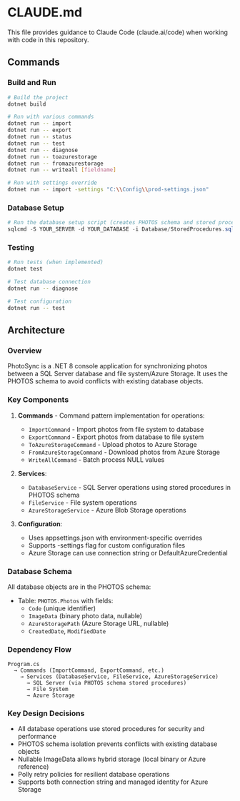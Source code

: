 # CLAUDE.md

This file provides guidance to Claude Code (claude.ai/code) when working with code in this repository.

## Commands

### Build and Run
```bash
# Build the project
dotnet build

# Run with various commands
dotnet run -- import
dotnet run -- export
dotnet run -- status
dotnet run -- test
dotnet run -- diagnose
dotnet run -- toazurestorage
dotnet run -- fromazurestorage
dotnet run -- writeall [fieldname]

# Run with settings override
dotnet run -- import -settings "C:\\Config\\prod-settings.json"
```

### Database Setup
```powershell
# Run the database setup script (creates PHOTOS schema and stored procedures)
sqlcmd -S YOUR_SERVER -d YOUR_DATABASE -i Database/StoredProcedures.sql
```

### Testing
```bash
# Run tests (when implemented)
dotnet test

# Test database connection
dotnet run -- diagnose

# Test configuration
dotnet run -- test
```

## Architecture

### Overview
PhotoSync is a .NET 8 console application for synchronizing photos between a SQL Server database and file system/Azure Storage. It uses the PHOTOS schema to avoid conflicts with existing database objects.

### Key Components

1. **Commands** - Command pattern implementation for operations:
   - `ImportCommand` - Import photos from file system to database
   - `ExportCommand` - Export photos from database to file system
   - `ToAzureStorageCommand` - Upload photos to Azure Storage
   - `FromAzureStorageCommand` - Download photos from Azure Storage
   - `WriteAllCommand` - Batch process NULL values

2. **Services**:
   - `DatabaseService` - SQL Server operations using stored procedures in PHOTOS schema
   - `FileService` - File system operations
   - `AzureStorageService` - Azure Blob Storage operations

3. **Configuration**:
   - Uses appsettings.json with environment-specific overrides
   - Supports -settings flag for custom configuration files
   - Azure Storage can use connection string or DefaultAzureCredential

### Database Schema
All database objects are in the PHOTOS schema:
- Table: `PHOTOS.Photos` with fields:
  - `Code` (unique identifier)
  - `ImageData` (binary photo data, nullable)
  - `AzureStoragePath` (Azure Storage URL, nullable)
  - `CreatedDate`, `ModifiedDate`

### Dependency Flow
```
Program.cs 
  → Commands (ImportCommand, ExportCommand, etc.)
    → Services (DatabaseService, FileService, AzureStorageService)
      → SQL Server (via PHOTOS schema stored procedures)
      → File System
      → Azure Storage
```

### Key Design Decisions
- All database operations use stored procedures for security and performance
- PHOTOS schema isolation prevents conflicts with existing database objects
- Nullable ImageData allows hybrid storage (local binary or Azure reference)
- Polly retry policies for resilient database operations
- Supports both connection string and managed identity for Azure Storage